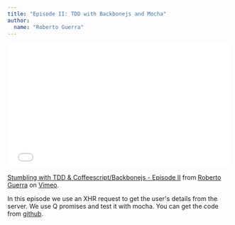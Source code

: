 ```yaml
---
title: "Episode II: TDD with Backbonejs and Mocha"
author:
  name: "Roberto Guerra"
---
```


<iframe src="//player.vimeo.com/video/81205605" width="500" height="281" frameborder="0" webkitallowfullscreen mozallowfullscreen allowfullscreen></iframe> <p><a href="http://vimeo.com/81205605">Stumbling with TDD & Coffeescript/Backbonejs - Episode II</a> from <a href="http://vimeo.com/user15876177">Roberto Guerra</a> on <a href="https://vimeo.com">Vimeo</a>.</p>

In this episode we use an XHR request to get the user's details from the server. We use Q promises and test
it with mocha.
You can get the code from [github](https://github.com/uris77/tdd-mocha-screencast/tree/PartII). 

